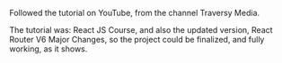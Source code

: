Followed the tutorial on YouTube, from the channel Traversy Media.

The tutorial was: React JS Course, and also the updated version, React Router V6 Major Changes, so the project could be finalized, and fully working, as it shows.
